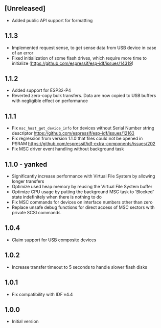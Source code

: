 ## [Unreleased] 

- Added public API support for formatting

## 1.1.3 

- Implemented request sense, to get sense data from USB device in case of an error
- Fixed initialization of some flash drives, which require more time to initialize (https://github.com/espressif/esp-idf/issues/14319)

## 1.1.2

- Added support for ESP32-P4
- Reverted zero-copy bulk transfers. Data are now copied to USB buffers with negligible effect on performance

## 1.1.1

- Fix `msc_host_get_device_info` for devices without Serial Number string descriptor https://github.com/espressif/esp-idf/issues/12163
- Fix regression from version 1.1.0 that files could not be opened in PSRAM https://github.com/espressif/idf-extra-components/issues/202
- Fix MSC driver event handling without background task

## 1.1.0 - yanked

- Significantly increase performance with Virtual File System by allowing longer transfers
- Optimize used heap memory by reusing the Virtual File System buffer
- Optimize CPU usage by putting the background MSC task to 'Blocked' state indefinitely when there is nothing to do
- Fix MSC commands for devices on interface numbers other than zero
- Replace unsafe debug functions for direct access of MSC sectors with private SCSI commands

## 1.0.4

- Claim support for USB composite devices

## 1.0.2

- Increase transfer timeout to 5 seconds to handle slower flash disks

## 1.0.1

- Fix compatibility with IDF v4.4

## 1.0.0

- Initial version
